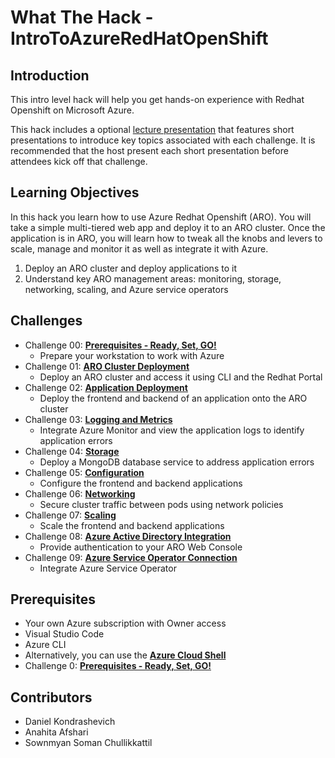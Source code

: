 # What The Hack - IntroToAzureRedHatOpenShift

## Introduction

This intro level hack will help you get hands-on experience with Redhat Openshift on Microsoft Azure. 

This hack includes a optional [lecture presentation](Coach/Lectures.pptx) that features short presentations to introduce key topics associated with each challenge. It is recommended that the host present each short presentation before attendees kick off that challenge.

## Learning Objectives

In this hack you learn how to use Azure Redhat Openshift (ARO). You will take a simple multi-tiered web app and deploy it to an ARO cluster. Once the application is in ARO, you will learn how to tweak all the knobs and levers to scale, manage and monitor it as well as integrate it with Azure.

1. Deploy an ARO cluster and deploy applications to it
2. Understand key ARO management areas: monitoring, storage, networking, scaling, and Azure service operators

## Challenges

- Challenge 00: **[Prerequisites - Ready, Set, GO!](Student/Challenge-00.md)**
	 - Prepare your workstation to work with Azure
- Challenge 01: **[ARO Cluster Deployment](Student/Challenge-01.md)**
	 - Deploy an ARO cluster and access it using CLI and the Redhat Portal
- Challenge 02: **[Application Deployment](Student/Challenge-02.md)**
	 - Deploy the frontend and backend of an application onto the ARO cluster
- Challenge 03: **[Logging and Metrics](Student/Challenge-03.md)**
	 - Integrate Azure Monitor and view the application logs to identify application errors
- Challenge 04: **[Storage](Student/Challenge-04.md)**
	 - Deploy a MongoDB database service to address application errors
- Challenge 05: **[Configuration](Student/Challenge-05.md)**
	 - Configure the frontend and backend applications
- Challenge 06: **[Networking](Student/Challenge-06.md)**
	 - Secure cluster traffic between pods using network policies
- Challenge 07: **[Scaling](Student/Challenge-07.md)**
	 - Scale the frontend and backend applications
- Challenge 08: **[Azure Active Directory Integration](Student/Challenge-08.md)**
	 - Provide authentication to your ARO Web Console
- Challenge 09: **[Azure Service Operator Connection](Student/Challenge-09.md)**
	 - Integrate Azure Service Operator

## Prerequisites
- Your own Azure subscription with Owner access
- Visual Studio Code
- Azure CLI
- Alternatively, you can use the [**Azure Cloud Shell**](https://shell.azure.com/)
- Challenge 0: **[Prerequisites - Ready, Set, GO!](Student/Challenge-00.md)**

## Contributors

- Daniel Kondrashevich
- Anahita Afshari
- Sownmyan Soman Chullikkattil